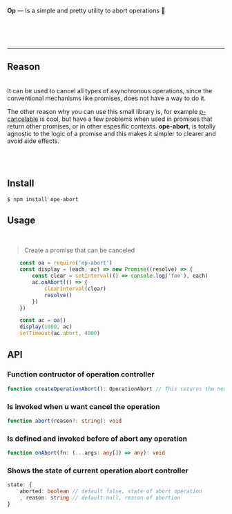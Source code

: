 <br>
<br>
<br>

**Op** — Is a simple and pretty utility to abort operations 🚏

<br>
<br>
<br>

---

## Reason
<br>
It can be used to cancel all types of asynchronous operations, since the conventional mechanisms like promises, does not have a way to do it.

<br>

The other reason why you can use this small library is, for example [p-cancelable](https://github.com/sindresorhus/p-cancelable) is cool, but have a few problems when used in promises that return other promises, 
or in other espesific contexts. 
**ope-abort**, is totally agnostic to the logic of a promise and this makes it simpler to clearer and avoid side effects.

<br>
<br>

## Install

```
$ npm install ope-abort
```

## Usage
<br>

> Create a promise that can be canceled

```js
    const oa = require('op-abort')
    const display = (each, ac) => new Promise((resolve) => {
        const clear = setInterval(() => console.log('foo'), each)
        ac.onAbort(() => {
            clearInterval(clear)
            resolve()
        })
    })

    const ac = oa()
    display(1000, ac)
    setTimeout(ac.abort, 4000)
```

## API

### Function contructor of operation controller
```ts
function createOperationAbort(): OperationAbort // This returns the next methods and properties
```

### Is invoked when u want cancel the operation
```ts
function abort(reason?: string): void
```

### Is defined and invoked before of abort any operation
```ts
function onAbort(fn: (...args: any[]) => any): void
```

### Shows the state of current operation abort controller 
```ts
state: {
    aborted: boolean // default false, state of abort operation
    , reason: string // default null, reason of abortion
}
```

